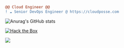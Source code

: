 ```diff
@@ Cloud Engineer @@
! ☁️ Senior DevOps Engineer @ https://cloudposse.com
```

![Anurag's GitHub stats](https://github-readme-stats.vercel.app/api?username=korenyoni&count_private=true&theme=synthwave&show_icons=true)

[![Hack the Box](https://www.hackthebox.eu/badge/image/1343264)](https://app.hackthebox.com/profile/1343264)

![](https://komarev.com/ghpvc/?username=korenyoni&color=2b2139)
